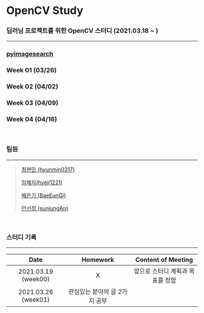 # OpenCV Study
### 딥러닝 프로젝트를 위한 OpenCV 스터디 (2021.03.18 ~ )

---

### [pyimagesearch](https://www.pyimagesearch.com/)

### Week 01 (03/26)

### Week 02 (04/02)

### Week 03 (04/09)

### Week 04 (04/16)

<br>

### 팀원

---

> [최현민 (hyunmin0317)](https://github.com/hyunmin0317?tab=repositories)
>
> [임혜지(hyeji1221)](https://github.com/hyeji1221)
>
> [배은기 (BaeEunGi)](https://github.com/BaeEunGi)
>
> [안선정 (sunjungAn)](https://github.com/sunjungAn)

<br>

### 스터디 기록

---

|        Date         |           Homework            |        Content of Meeting        |
| :-----------------: | :---------------------------: | :------------------------------: |
| 2021.03.19 (week00) |               X               | 앞으로 스터디 계획과 목표를 정함 |
| 2021.03.26 (week01) | 관심있는 분야의 글 2가지 공부 |                                  |


